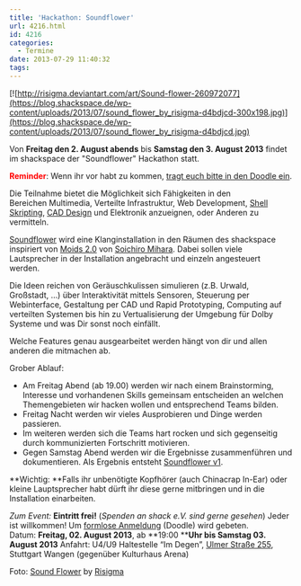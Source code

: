 ```yaml
---
title: 'Hackathon: Soundflower'
url: 4216.html
id: 4216
categories:
  - Termine
date: 2013-07-29 11:40:32
tags:
---
```


[![http://risigma.deviantart.com/art/Sound-flower-260972077](https://blog.shackspace.de/wp-content/uploads/2013/07/sound_flower_by_risigma-d4bdjcd-300x198.jpg)](https://blog.shackspace.de/wp-content/uploads/2013/07/sound_flower_by_risigma-d4bdjcd.jpg)

Von **Freitag den 2\. August abends** bis **Samstag den 3\. August 2013** findet im shackspace der "Soundflower" Hackathon statt.

<span style="color: #ff0000;">**Reminder**</span>: Wenn ihr vor habt zu kommen, [tragt euch bitte in den Doodle ein](http://www.doodle.com/36rk2u32chsnuu7i).

Die Teilnahme bietet die Möglichkeit sich Fähigkeiten in den Bereichen Multimedia, Verteilte Infrastruktur, Web Development, [Shell](http://de.wikipedia.org/wiki/Unix-Shell) [Skripting](http://de.wikipedia.org/wiki/Skriptsprache), [CAD Design](http://de.wikipedia.org/wiki/CAD) und Elektronik anzueignen, oder Anderen zu vermitteln.

[Soundflower](https://blog.shackspace.de/wiki/doku.php?id=project:soundflower) wird eine Klanginstallation in den Räumen des shackspace inspiriert von [Moids 2.0](http://tagr.tv/2010/moids-20/) von [Soichiro Mihara](http://mhrs.jp/). Dabei sollen viele Lautsprecher in der Installation angebracht und einzeln angesteuert werden.

Die Ideen reichen von Geräuschkulissen simulieren (z.B. Urwald, Großstadt, ...) über Interaktivität mittels Sensoren, Steuerung per Webinterface, Gestaltung per CAD und Rapid Prototyping, Computing auf verteilten Systemen bis hin zu Vertualisierung der Umgebung für Dolby Systeme und was Dir sonst noch einfällt.

Welche Features genau ausgearbeitet werden hängt von dir und allen anderen die mitmachen ab.

Grober Ablauf:

*   Am Freitag Abend (ab 19.00) werden wir nach einem Brainstorming, Interesse und vorhandenen Skills gemeinsam entscheiden an welchen Themengebieten wir hacken wollen und entsprechend Teams bilden.
*   Freitag Nacht werden wir vieles Ausprobieren und Dinge werden passieren.
*   Im weiteren werden sich die Teams hart rocken und sich gegenseitig durch kommunizierten Fortschritt motivieren.
*   Gegen Samstag Abend werden wir die Ergebnisse zusammenführen und dokumentieren.
Als Ergebnis entsteht [Soundflower v1](https://blog.shackspace.de/wiki/doku.php?id=project:soundflower).

**Wichtig: **Falls ihr unbenötigte Kopfhörer (auch Chinacrap In-Ear) oder kleine Lauptsprecher habt dürft ihr diese gerne mitbringen und in die Installation einarbeiten.

_Zum Event:_
**Eintritt frei!** (_Spenden an shack e.V. sind gerne gesehen_) Jeder ist willkommen!
Um [formlose Anmeldung](http://www.doodle.com/36rk2u32chsnuu7i) (Doodle) wird gebeten.
Datum: **Freitag, 02\. August 2013**, ab **19:00 ****Uhr **bis** Samstag 03\. August 2013**
Anfahrt: U4/U9 Haltestelle “Im Degen”, [Ulmer Straße 255](https://blog.shackspace.de/?page_id=713), Stuttgart Wangen (gegenüber Kulturhaus Arena)

Foto: [Sound Flower](http://risigma.deviantart.com/art/Sound-flower-260972077) by [Risigma](http://risigma.deviantart.com/)

&nbsp;

&nbsp;